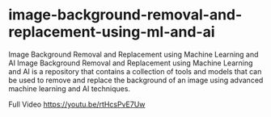 # image-background-removal-and-replacement-using-ml-and-ai
Image Background Removal and Replacement using Machine Learning and AI
Image Background Removal and Replacement using Machine Learning and AI is a repository that contains a collection of tools and models that can be used to remove and replace the background of an image using advanced machine learning and AI techniques.

Full Video
https://youtu.be/rtHcsPvE7Uw
